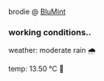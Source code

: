 brodie @ [BluMint](https://www.linkedin.com/company/blumint-io/)

<!--weather_start-->
### working conditions..

weather: moderate rain 🌧️

temp: 13.50 °C 👕

<!--weather_end-->
